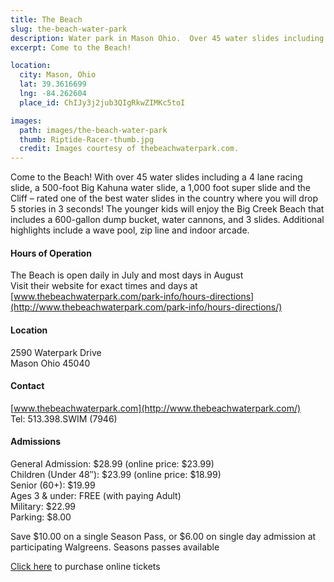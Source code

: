 ```yaml
---
title: The Beach 
slug: the-beach-water-park
description: Water park in Mason Ohio.  Over 45 water slides including the Cliff - rated one of the best water slides in the country where you drop 5 stories in 3 seconds!
excerpt: Come to the Beach!

location:
  city: Mason, Ohio
  lat: 39.3616699
  lng: -84.262604
  place_id: ChIJy3j2jub3QIgRkwZIMKc5toI

images:
  path: images/the-beach-water-park
  thumb: Riptide-Racer-thumb.jpg
  credit: Images courtesy of thebeachwaterpark.com.
---
```


Come to the Beach! With over 45 water slides including a 4 lane racing slide, a 500-foot Big Kahuna water slide, a 1,000 foot super slide and the Cliff – rated one of the best water slides in the country where you will drop 5 stories in 3 seconds!  The younger kids will enjoy the Big Creek Beach that includes a 600-gallon dump bucket, water cannons, and 3 slides. Additional highlights include a wave pool, zip line and indoor arcade. 

#### Hours of Operation 
The Beach is open daily in July and most days in August    
Visit their website for exact times and days at [www.thebeachwaterpark.com/park-info/hours-directions](http://www.thebeachwaterpark.com/park-info/hours-directions/)

#### Location 
2590 Waterpark Drive  
Mason Ohio 45040 

#### Contact 
[www.thebeachwaterpark.com](http://www.thebeachwaterpark.com/)  
Tel: 513.398.SWIM (7946)

#### Admissions 
General Admission: $28.99  (online price: $23.99)   
Children (Under 48′′): $23.99 (online price: $18.99)  
Senior (60+): $19.99  
Ages 3 & under: FREE (with paying Adult)   
Military: $22.99  
Parking: $8.00  

Save $10.00 on a single Season Pass, or $6.00 on single day admission at participating Walgreens.
Seasons passes available  

[Click here](https://blinkcloudbeach.azurewebsites.net/etick/Default.aspx?SiteID=7295&PageID=Pg1) to purchase online tickets  

